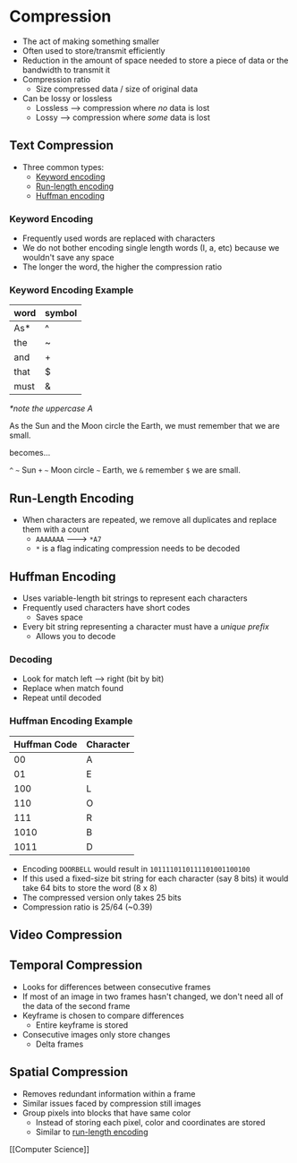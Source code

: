 # Compression

- The act of making something smaller
- Often used to store/transmit efficiently
- Reduction in the amount of space needed to store a piece of data or the bandwidth to transmit it
- Compression ratio
  - Size compressed data / size of original data
- Can be lossy or lossless
  - Lossless --> compression where _no_ data is lost
  - Lossy --> compression where _some_ data is lost

## Text Compression

- Three common types:
  - [Keyword encoding](#keyword-encoding)
  - [Run-length encoding](#run-length-encoding)
  - [Huffman encoding](#huffman-encoding)

### Keyword Encoding

- Frequently used words are replaced with characters
- We do not bother encoding single length words (I, a, etc) because we wouldn't save any space
- The longer the word, the higher the compression ratio

### Keyword Encoding Example

| word | symbol |
| ---- | ------ |
| As*  | ^      |
| the  | ~      |
| and  | +      |
| that | $      |
| must | &      |

_*note the uppercase A_

As the Sun and the Moon circle the Earth, we must remember that we are small.

becomes...

`^` `~` Sun `+` `~` Moon circle `~` Earth, we `&` remember `$` we are small.

## Run-Length Encoding

- When characters are repeated, we remove all duplicates and replace them with a count
  - `AAAAAAA` ---> `*A7`
  - `*` is a flag indicating compression needs to be decoded

## Huffman Encoding

- Uses variable-length bit strings to represent each characters
- Frequently used characters have short codes
  - Saves space
- Every bit string representing a character must have a _unique prefix_
  - Allows you to decode

### Decoding

- Look for match left --> right (bit by bit)
- Replace when match found
- Repeat until decoded

### Huffman Encoding Example

| Huffman Code | Character |
| ------------ | --------- |
| 00           | A         |
| 01           | E         |
| 100          | L         |
| 110          | O         |
| 111          | R         |
| 1010         | B         |
| 1011         | D         |

- Encoding `DOORBELL` would result in `1011110110111101001100100`
- If this used a fixed-size bit string for each character (say 8 bits) it would take 64 bits to store the word (8 x 8)
- The compressed version only takes 25 bits
- Compression ratio is 25/64 (~0.39)

## Video Compression

## Temporal Compression

- Looks for differences between consecutive frames
- If most of an image in two frames hasn't changed, we don't need all of the data of the second frame
- Keyframe is chosen to compare differences
  - Entire keyframe is stored
- Consecutive images only store changes
  - Delta frames

## Spatial Compression

- Removes redundant information within a frame
- Similar issues faced by compression still images
- Group pixels into blocks that have same color
  - Instead of storing each pixel, color and coordinates are stored
  - Similar to [run-length encoding](#run-length-encoding)

[[Computer Science]]

[//begin]: # "Autogenerated link references for markdown compatibility"
[computer-science]: computer-science "Computer Science"
[//end]: # "Autogenerated link references"